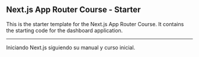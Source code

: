 ## Next.js App Router Course - Starter

This is the starter template for the Next.js App Router Course. It contains the starting code for the dashboard application.

------------------------------------------------------------------------------------------------------------------------------

Iniciando Next.js siguiendo su manual y curso inicial.
